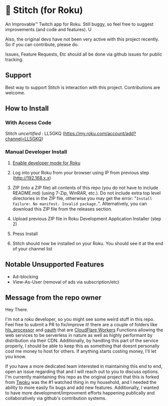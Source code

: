 # 🔮 Stitch (for Roku)

An Improvable™ Twitch app for Roku. Still buggy, so feel free to suggest improvements (and code and features). U

Also, the original devs have not been very active with this project recently.
So if you can contribute, please do.

Issues, Feature Requests, Etc should all be done via github issues for public tracking.

## Support

Best way to support Stitch is interaction with this project. Contributions are welcome.

## How to Install

### With Access Code

Stitch *uncertified* : LL5GKQ (<https://my.roku.com/account/add?channel=LL5GKQ>)

### Manual Developer Install

1. [Enable developer mode for Roku](https://blog.roku.com/developer/developer-setup-guide)

2. Log into your Roku from your browser using IP from previous step (http://192.168.x.x)

3. ZIP (into a ZIP file) all contents of this repo (you do not have to include README.md) (using 7-Zip, WinRAR, etc.). Do not include extra top level directories in the ZIP file, otherwise you may get the error: "```Install Failure: No manifest. Invalid package.```". Alternatively, you can download this ZIP file from the releases section.

4. Upload previous ZIP file in Roku Development Application Installer (step 2)

5. Press Install

6. Stitch should now be installed on your Roku. You should see it at the end of your channel list

## Notable Unsupported Features

* Ad-blocking
* View-As-User (removal of ads via subscription/etc)

## Message from the repo owner

Hey There.

I'm not a roku developer, so you might see some weird stuff in this repo. Feel free to submit a PR to fix/improve it!
there are a couple of folders like [hls_processor](./hls_processor/) and [oauth](./oauth/) that are [CloudFlare Workers](https://workers.cloudflare.com) Functions allowing the web services to be serverless in nature as well as highly performant by distribution via their CDN. Additionally, by handling this part of the service properly, I should be able to keep this as something that doesnt personally cost me money to host for others. If anything starts costing money, I'll let you know.

If you have a more dedicated team interested in maintaining this end to end, open an issue regarding that and I will reach out to you to discuss options. I'm currently maintaining this repo as the original project that this is forked from [Twoku](https://github.com/worldreboot/twitch-reloaded-roku) was the #1 watched thing in my household, and I needed the ability to more easily fix bugs and add new features. Additionally, I wanted to have more development/improvment efforts happening publically and collaboratively via github's contribution systems.
